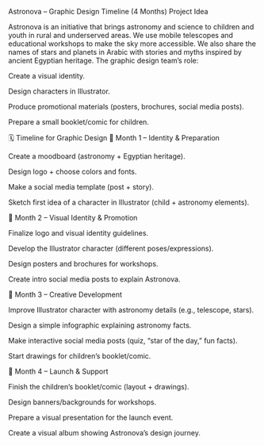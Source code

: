 Astronova – Graphic Design Timeline (4 Months)
 Project Idea

Astronova is an initiative that brings astronomy and science to children and youth in rural and underserved areas.
We use mobile telescopes and educational workshops to make the sky more accessible.
We also share the names of stars and planets in Arabic with stories and myths inspired by ancient Egyptian heritage.
The graphic design team’s role:

Create a visual identity.

Design characters in Illustrator.

Produce promotional materials (posters, brochures, social media posts).

Prepare a small booklet/comic for children.

🗓 Timeline for Graphic Design
📍 Month 1 – Identity & Preparation

Create a moodboard (astronomy + Egyptian heritage).

Design logo + choose colors and fonts.

Make a social media template (post + story).

Sketch first idea of a character in Illustrator (child + astronomy elements).

📍 Month 2 – Visual Identity & Promotion

Finalize logo and visual identity guidelines.

Develop the Illustrator character (different poses/expressions).

Design posters and brochures for workshops.

Create intro social media posts to explain Astronova.

📍 Month 3 – Creative Development

Improve Illustrator character with astronomy details (e.g., telescope, stars).

Design a simple infographic explaining astronomy facts.

Make interactive social media posts (quiz, “star of the day,” fun facts).

Start drawings for children’s booklet/comic.

📍 Month 4 – Launch & Support

Finish the children’s booklet/comic (layout + drawings).

Design banners/backgrounds for workshops.

Prepare a visual presentation for the launch event.

Create a visual album showing Astronova’s design journey.
